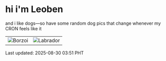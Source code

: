 # hi i'm Leoben

and i like dogs—so have some random dog pics that change whenever my CRON feels like it

|  |  |
|--------|----------|
| ![Borzoi](https://random-dog-vercel.vercel.app/api/random-borzoi?v=1756497099) | ![Labrador](https://random-dog-vercel.vercel.app/api/random-labrador?v=1756497099) |

Last updated: 2025-08-30 03:51 PHT
